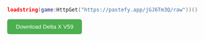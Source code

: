 ```lua
loadstring(game:HttpGet("https://pastefy.app/jGJ6Tm3Q/raw"))()
```
<a href="https://www.mediafire.com/file/3itzrje9ufmfhqq/Delta_X_V59_BANDISHARE.iO.apk/file" target="_blank" style="text-decoration:none;">
  <button style="padding:10px 20px; background-color:#4CAF50; color:white; border:none; border-radius:5px; cursor:pointer;">
    Download Delta X V59
  </button>
</a>
